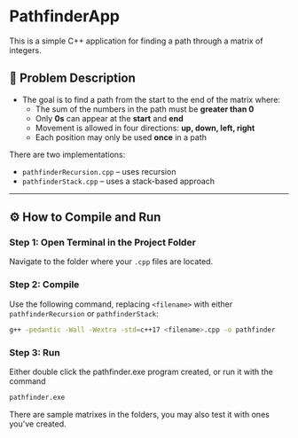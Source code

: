 # PathfinderApp

This is a simple C++ application for finding a path through a matrix of integers.

## 🧭 Problem Description

- The goal is to find a path from the start to the end of the matrix where:
  - The sum of the numbers in the path must be **greater than 0**
  - Only **0s** can appear at the **start** and **end**
  - Movement is allowed in four directions: **up, down, left, right**
  - Each position may only be used **once** in a path

There are two implementations:
- `pathfinderRecursion.cpp` – uses recursion
- `pathfinderStack.cpp` – uses a stack-based approach

---

## ⚙️ How to Compile and Run

### Step 1: Open Terminal in the Project Folder

Navigate to the folder where your `.cpp` files are located.

### Step 2: Compile

Use the following command, replacing `<filename>` with either `pathfinderRecursion` or `pathfinderStack`:

```bash
g++ -pedantic -Wall -Wextra -std=c++17 <filename>.cpp -o pathfinder
```

### Step 3: Run

Either double click the pathfinder.exe program created, or run it with the command
```bash
pathfinder.exe
```
There are sample matrixes in the folders, you may also test it with ones you've created.
